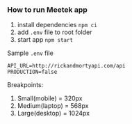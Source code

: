 ### How to run Meetek app

1. install dependencies `npm ci`
2. add `.env` file to root folder
3. start app `npm start`

Sample `.env` file

```
API_URL=http://rickandmortyapi.com/api
PRODUCTION=false
```

Breakpoints:

1. Small(mobile) = 320px
2. Medium(laptop) = 568px
3. Large(desktop) = 1024px